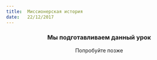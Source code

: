 ```yaml
---
title:  Миссионерская история
date:   22/12/2017
---
```


### <center>Мы подготавливаем данный урок</center>
<center>Попробуйте позже</center>